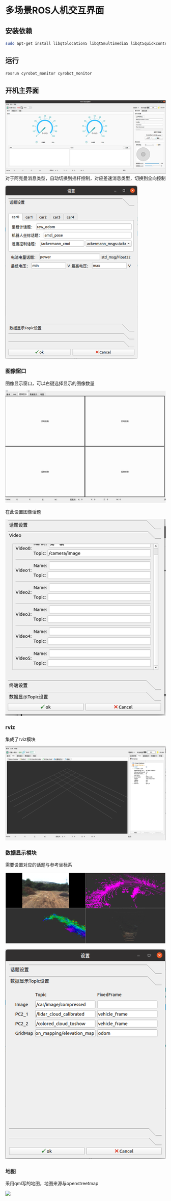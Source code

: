 # 多场景ROS人机交互界面



## 安装依赖

```bash
sudo apt-get install libqt5location5 libqt5multimedia5 libqt5quickcontrols2-5
```

## 运行

```bash
rosrun cyrobot_monitor cyrobot_monitor 
```

## 开机主界面

![](%E5%9B%BE%E7%89%871-166305957824519.png)对于阿克曼消息类型，自动切换到摇杆控制，对应差速消息类型，切换到全向控制

<img src="%E5%9B%BE%E7%89%876.png" style="zoom: 80%;" />

### 图像窗口

图像显示窗口，可以右键选择显示的图像数量

![](%E5%9B%BE%E5%83%8F%E6%98%BE%E7%A4%BA%E7%AA%97%E5%8F%A3-166305971616545.png)

在此设置图像话题

![](%E5%9B%BE%E5%83%8F%E8%AF%9D%E9%A2%98-166305972857647.png)

### rviz

集成了rviz模块

![](rviz-166305975046149.png)

###  数据显示模块

需要设置对应的话题与参考坐标系

![](%E5%9B%BE%E7%89%878-166305977254451.png)

![](%E5%9B%BE%E7%89%877-166305977772353.png)

### 地图

采用qml写的地图，地图来源与openstreetmap

![](%E5%9B%BE%E7%89%879-166305980265555.png)
